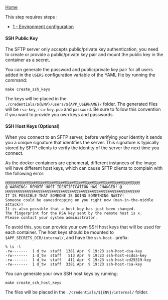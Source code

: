 
[Home](./#-Home.md)

This step requires steps :
- [1 - Environment configuration](./1-EnvironmentConfiguration.md)


#### SSH Public Key

The SFTP server only accepts public/private key authentication, you need to create or provide a public/private key pair and mount the public key in the container as a secret.

You can generate the password and public/private key pair for all users added in the `USERS` configuration variable of the YAML file by running the command:

```shell
make create_ssh_keys
```

The keys will be placed in the `./credentials/${ENV}/users/${APP_USERNAME}/` folder. The generated files will be `rsa-key`, `rsa-key.pub` and `password`. Be sure to follow this convention if you want to provide you own keys and passwords.


#### SSH Host Keys (Optional)

When you connect to an SFTP server, before verifying your identity it sends you a unique signature that identifies the server. This signature is typically stored by SFTP clients to verify the identity of the server the next time you connect.

As the docker containers are ephemeral, different instances of the image will have different host keys, which can cause SFTP clients to complain with the following error:

```
@@@@@@@@@@@@@@@@@@@@@@@@@@@@@@@@@@@@@@@@@@@@@@@@@@@@@@@@@@@@
@ WARNING: REMOTE HOST IDENTIFICATION HAS CHANGED! @
@@@@@@@@@@@@@@@@@@@@@@@@@@@@@@@@@@@@@@@@@@@@@@@@@@@@@@@@@@@@
IT IS POSSIBLE THAT SOMEONE IS DOING SOMETHING NASTY!
Someone could be eavesdropping on you right now (man-in-the-middle attack)!
It is also possible that a host key has just been changed.
The fingerprint for the RSA key sent by the remote host is x.
Please contact your system administrator.
```

To avoid this, you can provide your own SSH host keys that will be used for each container. The host keys should be mounted to `$APP_SECRETS_DIR/internal/`, and have the `ssh-host-` prefix:

```shell
% ls -l
-rw-------  1 d_tw  staff  1381 Apr  9 19:23 ssh-host-dsa-key
-rw-------  1 d_tw  staff   513 Apr  9 19:23 ssh-host-ecdsa-key
-rw-------  1 d_tw  staff   411 Apr  9 19:23 ssh-host-ed25519-key
-rw-------  1 d_tw  staff  3381 Apr  9 19:23 ssh-host-rsa-key
```

You can generate your own SSH host keys by running:

```shell
make create_ssh_host_keys
```

The files will be placed in the `./credentials/${ENV}/internal/` folder.



